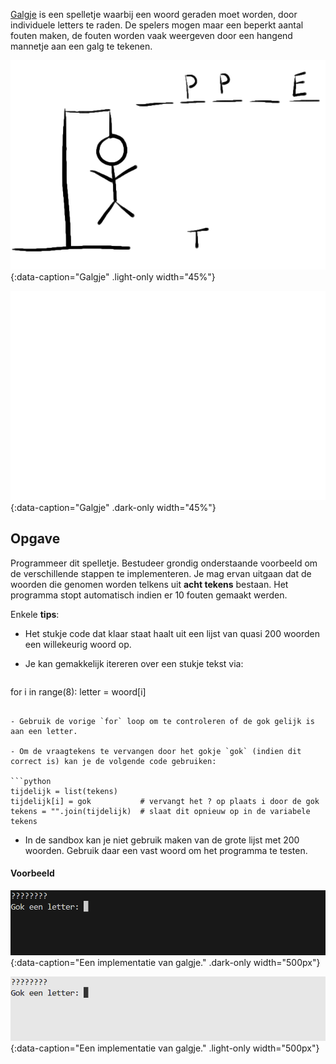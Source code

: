 <a href="https://nl.wikipedia.org/wiki/Galgje" target="_blank">Galgje</a> is een spelletje waarbij een woord geraden moet worden, door individuele letters te raden. De spelers mogen maar een beperkt aantal fouten maken, de fouten worden vaak weergeven door een hangend mannetje aan een galg te tekenen.

![Galgje](media/hangman.png "Galgje"){:data-caption="Galgje" .light-only width="45%"}

![Galgje](media/hangman_dark.png "Galgje"){:data-caption="Galgje" .dark-only width="45%"}

## Opgave

Programmeer dit spelletje. Bestudeer grondig onderstaande voorbeeld om de verschillende stappen te implementeren. Je mag ervan uitgaan dat de woorden die genomen worden telkens uit **acht tekens** bestaan. Het programma stopt automatisch indien er 10 fouten gemaakt werden.

Enkele **tips**:

- Het stukje code dat klaar staat haalt uit een lijst van quasi 200 woorden een willekeurig woord op.
- Je kan gemakkelijk itereren over een stukje tekst via:

  ```python
for i in range(8):
    letter = woord[i]
  ```

- Gebruik de vorige `for` loop om te controleren of de gok gelijk is aan een letter.

- Om de vraagtekens te vervangen door het gokje `gok` (indien dit correct is) kan je de volgende code gebruiken:

  ```python
tijdelijk = list(tekens)
tijdelijk[i] = gok           # vervangt het ? op plaats i door de gok
tekens = "".join(tijdelijk)  # slaat dit opnieuw op in de variabele tekens
  ```

- In de sandbox kan je niet gebruik maken van de grote lijst met 200 woorden. Gebruik daar een vast woord om het programma te testen.

#### Voorbeeld

![Een implementatie van galgje.](media/hangman.gif "Een implementatie van galgje."){:data-caption="Een implementatie van galgje." .dark-only width="500px"}

![Een implementatie van galgje.](media/hangman_inverted.gif "Een implementatie van galgje."){:data-caption="Een implementatie van galgje." .light-only width="500px"}